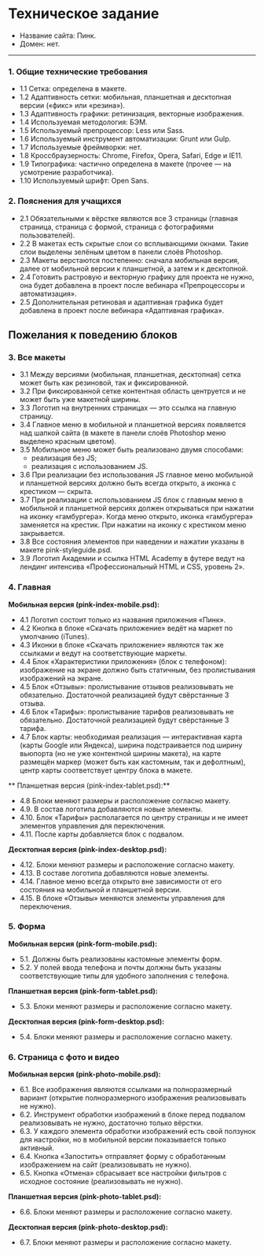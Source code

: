 # Техническое задание

* Название сайта: Пинк.
* Домен: нет.

---

### 1. Общие технические требования

  * 1.1 Сетка: определена в макете.
  * 1.2 Адаптивность сетки: мобильная, планшетная и десктопная версии («фикс» или «резина»).
  * 1.3 Адаптивность графики: ретинизация, векторные изображения.
  * 1.4 Используемая методология: БЭМ.
  * 1.5 Используемый препроцессор: Less или Sass.
  * 1.6 Используемый инструмент автоматизации: Grunt или Gulp.
  * 1.7 Используемые фреймворки: нет.
  * 1.8 Кроссбраузерность: Chrome, Firefox, Opera, Safari, Edge и IE11.
  * 1.9 Типографика: частично определена в макете (прочее — на усмотрение разработчика).
  * 1.10 Используемый шрифт: Open Sans.

### 2. Пояснения для учащихся

  * 2.1 Обязательными к вёрстке являются все 3 страницы (главная страница, страница с формой, страница с фотографиями пользователей).
  * 2.2 В макетах есть скрытые слои со всплывающими окнами. Такие слои выделены зелёным цветом в панели слоёв Photoshop.
  * 2.3 Макеты верстаются постепенно: сначала мобильная версия, далее от мобильной версии к планшетной, а затем и к десктопной.
  * 2.4 Готовить растровую и векторную графику для проекта не нужно, она будет добавлена в проект после вебинара «Препроцессоры и автоматизация».
  * 2.5 Дополнительная ретиновая и адаптивная графика будет добавлена в проект после вебинара «Адаптивная графика».

## Пожелания к поведению блоков

### 3. Все макеты

  * 3.1 Между версиями (мобильная, планшетная, десктопная) сетка может быть как резиновой, так и фиксированной.
  * 3.2 При фиксированной сетке контентная область центруется и не может быть уже макетной ширины.
  * 3.3 Логотип на внутренних страницах — это ссылка на главную страницу.
  * 3.4 Главное меню в мобильной и планшетной версиях появляется над шапкой сайта (в макете в панели слоёв Photoshop меню выделено красным цветом).
  * 3.5 Мобильное меню может быть реализовано двумя способами:
    - реализация без JS;
    - реализация с использованием JS.
  * 3.6 При реализации без использования JS главное меню мобильной и планшетной версиях должно быть всегда открыто, а иконка с крестиком — скрыта.
  * 3.7 При реализации с использованием JS блок с главным меню в мобильной и планшетной версиях должен открываться при нажатии на иконку «гамбургера». Когда меню открыто, иконка «гамбургера» заменяется на крестик. При нажатии на иконку с крестиком меню закрывается.
  * 3.8 Все состояния элементов при наведении и нажатии указаны в макете pink-styleguide.psd.
  * 3.9 Логотип Академии и ссылка HTML Academy в футере ведут на лендинг интенсива «Профессиональный HTML и CSS, уровень 2».

### 4. Главная

**Мобильная версия (pink-index-mobile.psd):**

  * 4.1 Логотип состоит только из названия приложения «Пинк».
  * 4.2 Кнопка в блоке «Скачать приложение» ведёт на маркет по умолчанию (iTunes).
  * 4.3 Иконки в блоке «Скачать приложение» являются так же ссылками и ведут на соответствующие маркеты.
  * 4.4 Блок «Характеристики приложения» (блок с телефоном): изображение на экране должно быть статичным, без пролистывания изображений на экране.
  * 4.5 Блок «Отзывы»: пролистывание отзывов реализовывать не обязательно. Достаточной реализацией будут свёрстанные 3 отзыва.
  * 4.6 Блок «Тарифы»: пролистывание тарифов реализовывать не обязательно. Достаточной реализацией будут свёрстанные 3 тарифа.
  * 4.7 Блок карты: необходимая реализация — интерактивная карта (карты Google или Яндекса), ширина подстраивается под ширину вьюпорта (но не уже контентной ширины макета), на карте размещён маркер (может быть как кастомным, так и дефолтным), центр карты соответствует центру блока в макете.
  
** Планшетная версия (pink-index-tablet.psd):**

  * 4.8 Блоки меняют размеры и расположение согласно макету.
  * 4.9. В состав логотипа добавляются новые элементы.
  * 4.10. Блок «Тарифы» располагается по центру страницы и не имеет элементов управления для переключения.
  * 4.11. После карты добавляется блок с подвалом.
  
**Десктопная версия (pink-index-desktop.psd):**

  * 4.12. Блоки меняют размеры и расположение согласно макету.
  * 4.13. В составе логотипа добавляются новые элементы.
  * 4.14. Главное меню всегда открыто вне зависимости от его состояния на мобильной и планшетной версии.
  * 4.15. В блоке «Отзывы» меняются элементы управления для переключения.

### 5. Форма

**Мобильная версия (pink-form-mobile.psd):**

  * 5.1. Должны быть реализованы кастомные элементы форм.
  * 5.2. У полей ввода телефона и почты должны быть указаны соответствующие типы для удобного заполнения с телефона.
  
**Планшетная версия (pink-form-tablet.psd):**

  * 5.3. Блоки меняют размеры и расположение согласно макету.
  
**Десктопная версия (pink-form-desktop.psd):**

  * 5.4. Блоки меняют размеры и расположение согласно макету.

### 6. Страница с фото и видео

**Мобильная версия (pink-photo-mobile.psd):**

  * 6.1. Все изображения являются ссылками на полноразмерный вариант (открытие полноразмерного изображения реализовывать не нужно).
  * 6.2. Инструмент обработки изображений в блоке перед подвалом реализовывать не нужно, достаточно только вёрстки.
  * 6.3. У каждого элемента обработки изображений есть свой ползунок для настройки, но в мобильной версии показывается только активный.
  * 6.4. Кнопка «Запостить» отправляет форму с обработанным изображением на сайт (реализовывать не нужно).
  * 6.5. Кнопка «Отмена» сбрасывает все настройки фильтров с исходное состояние (реализовывать не нужно).
  
**Планшетная версия (pink-photo-tablet.psd):**

  * 6.6. Блоки меняют размеры и расположение согласно макету.
  
**Десктопная версия (pink-photo-desktop.psd):**

  * 6.7. Блоки меняют размеры и расположение согласно макету.
